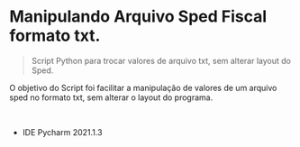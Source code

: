 # Manipulando Arquivo Sped Fiscal formato txt.

> <p>Script Python para trocar valores de arquivo txt, sem alterar layout do Sped.</p>


<p> O objetivo do Script foi facilitar a manipulação de valores de um arquivo sped no formato txt, sem alterar o layout do programa.</p><br>

<ul>
  <li>IDE Pycharm 2021.1.3</li>
  

</ul>
